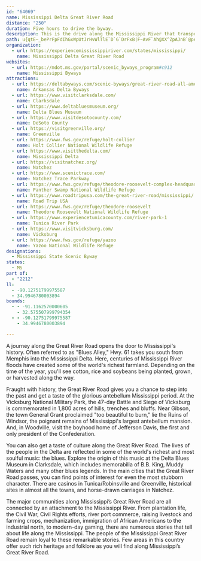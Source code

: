 ```yaml
---
id: "64069"
name: Mississippi Delta Great River Road
distance: "250"
duration: Five hours to drive the byway.
description: This is the drive along the Mississippi River that transports you to an age of steamships and horse-drawn carriages.
path: u{qtE~_bePrFpFdIhGxWpUtJrHvWlTlE`D`G`DrFxB|F~AvF`Ah@XX^ZpAJnB`@pAh@p@dB`AjGzB`KxCjHbBlm@hKOzM?~BrCf@zMrDV^Nx@SdCChKEfA]hBwNna@i@jBSjBoA~jCNtFnCjWv@~D~@`BvE~EjHlGxDlH~@nAlMzNzAjBdAxBlBnG\p@z@`AnA~@|Bx@rENlPC`@PNZBd@YveAEfa@PlAl@b@lfDf@zl@e@dLSthA_@tLhLnGzH|BpDzEzJtn@|}Av`BvcE|C`HrC`FhBpC`I~IjKbIbHfEhEjEbP|KxAb@o@nED~@Xx@pE`EjAxAtl@je@pGrE|Ah@dASrHmF|@xAlBhBhE`DjOhK`NrJtH`FjLzHhCrBpYfSvVvP|y@zk@xBpAjLtId_@vW`UlOjiBzoAzM`JbC~@fFhAv}@zYtTrHp~Bru@dLjEfHzDrDdCrE~DjExFnHbLfAtBlFfMvGxMnAbBlCvBjAr@b@j@bRjZbE~ErEhEbEjDtI`FlGlClCx@lB\tAF`l@k@fm@[bh@k@v@D|@RzB`CnB~CxAjBfBnD\Rt@NfGW~ClAvGdAbAXhAl@~@D?~@jIPbYnBrWjAja@rC?`BfO~@`^vCbyAfKnq@nEhe@lDlJj@rr@nFlMp@~N~AtG`BlExA|DdBxC`BpFlDdx@xo@re@j_@|FbF~m@|f@rh@`a@tc@|^dr@zi@~DpCfH|FnEbDxC`BlCjBdInGxClBxD`BfCv@lCd@lGP~BEjPqAnJKt^yCfH[~MJtAF`Gj@|GnAxA\fFjBhcCtpAla@xSvHfE`F~CxE|BzGlC|GzAlEXxA?|{AgHlBAtDRtDjAxF`D~t@lc@dYbQxEpBzBl@hKxBj`@hHzJvBxhBj]hElAfCdAlJfEjDlB|LtHlBvAl@x@l@l@bIlFCvAd@`c@C~A]dBmClDcCfGm@dAcFnFy@lAcBdF?Rl@pAgRvOyDxDyCnD}BdDovBphDa[ff@cEjI_B`EiBnGfk@a@`KTlFXfGj@~{B~Zr}@lMnHfB|GlC`pAlj@bHvDpC~B~U~XzDzDdA~@jHxE`ObJvDvClDtEnBdDlBlExCtFrCrD|CpCpHnEbfFrrCfsAlt@tjDtlB~`@hTrDzBfVtMnGxDzFxDpErDneAd`AbJ~HzF`E~fFbkD`eD|zBzIrFj~CnuBlBfCrBfDhB~BXRfcAhvAh[vb@lI`JpLhNv`@d^|EdC`NnMrjAxeAnf@jc@dJbJbFdIlSr^vXrg@hw@rvAjw@xwAdcDt_G~BvD~D~EtFbFbDxBpG`D|G|BnJzAtERp}GbRpm@JvEAvKYfFDjK`@vlA^xD\hDt@vEjBbCtArD~CfBlBhA~A`BxC`AtBpJtWhBrErBnE~A|CxAlCrBzC|lBpfCzv@hcAvJvJrjItkHbAdAbB~BrCrFpA`Ev@rEhAdOjAxFn@pB`AtB`A`BdC~CjpAfnAtQxPtgCxcCng@~e@h\x[rWhVlV`VpG|F~`@j`@~e@pd@bB`Ah@LppAaArEM|]]|B[vCy@fE_CdSiSdBkCzDcHvE_FbByBdB_DzJ_Tn_@uv@fEsGnQiWbHkJrB}ClEyHpFkO|IoU|BeEbF}H`HgItKcKjCqBxKeGxFaCfGqB~IwBbHi@lF?~KjAfJxBpEj@fECjXPdSQ~CGjt@aDvCEp{DlEf]h@hvApAdo@x@zgBdBjj@~@vmAlAfCJrDr@bFzB~Bv@fAP~AHvFBdRKvDXhAVbBf@dNrGnBzAdCrC~DdFpcBlrBdKvMdU`XplApxArVnZxA`Cx@`B~@pCj@`DXxCzEfcA`@lG|@lF|AjEnAzBbDlDlWvSbDbC`DfBnPfIrFfDtHfH~DxCzYtRbUhPxCfDzHbK|E~GnBfDrCdGjHnQzJfZ|B|E`BzBnBlBjDpBnC`A`BXdCRbTO|{FeInRs@hP{Aj^sFzlFa{@rQaDrJaC`K}CxI{CtGqCvZ_ObcFofCvDaBpH{BxD}@jH_Aj^{BZDjFe@rXeBpKa@vlB{LfJc@`F?bb@|@~o@QdGFbtBxH`h@~AjQx@jHPf@OtADlXjAxkGpThPr@vP^xEMjKmAlXgE~a@_GhQuC`LyAv\mFj~@_NrUuC`|@gMbG[tNRtMtAx`@`KjMpDrc@`L`q@jQ|CjA|FrCrH`FhJjHxDfBpFfBvn@hPt_@lJnRlFbc@fLv{Cvw@bHdBrGfAbE^pGTxEA`Ia@hLiBrpAkUfAQ|FSbDBnCLjCXbDl@rGvBp^pQjDpAxDfAbDr@bEl@|D^jIVx_CqA|CMzBWdE_ArFcCvAy@nD}CbTsWboB{cCvEiFrDmDhGqEtFuCvD_Bl}E{oBpm@uVbQsHxgAsc@z`@kPbBw@|AaAz@w@|AoB|hAuvBfKuOzFeH|IyJdy@{p@rBmAvBy@rCm@|AShA?|i@?vaB_@pqAKv~Cs@~v@?xCSlDs@zn@sSxBc@|AItABfBZ~S~GxB`@~ObB|@f@b@lAzAxpBI|FUrD[~BqAjGsCnH_k@xhAgAzC_AjD{CfMuAzG[zCmCn`AHhHbEdf@dAbH~@jDlAdD~DfHbq@by@`Z`_@nTtWfEzFh@X~@RlGd@jCDzw@fEzJ\by@hE|c@pBfCRtBf@~BjAvA`AxAvArBfDz@xBfIbYtHpXhBzDhAdB|DzDfHdF|C`BlGlBpKvBt`AbT|c@lJdc@zJ|VhFjNdDfEjBrBnAjAdApDjExAbClHfPnRr`@rOh\bCzDhDpDlA`AfEdChEbB`cB`a@|ShFdBp@bCtA|BbB~BlCfBnCnArCx@`C`G`VdBfGvBfEdBdC~A`BhBxAlBdAzClAbF|@|CHdCE`E]pa@sHhn@sKxCaAdCeBxBgCfB_Ep\ejAbB{HhAiJf@mJB{GeDwdBoA{d@CyLFaEVkGlAkNd@eExAcJ|AaH~Mkg@rBoGdBwDpEaGlGuEnu@ca@xOgIxB_AxCgAlXuH|^aKzAYhAKlDJdTlBlA@lBGzBe@lA[fCkAdDsCfCuDn@eBd@kBxKgg@~@iGTkDzBwv@\uS^_JNcBrMu~@t@iHpGi{BKqB]oBgIm\{@oCw@gByBaEsCkEiC{ByDoBw@g@y@y@iBsCo@sBSaAUmDN}Cd@uBvDuJh@eC|Egb@N}B?sAUgDy@{CoLoUqKwV_AsCc@yC?yCNyAlBsMd@u@x@QrOxEdB^fDf@hDPbE?lDQtGgAfEqAdF}BnNkHre@cT`iCalAlViKjCcBf\iOfDsBhE_Ex@gAxCaFbBmEhAgEb@mCn@qHM}k@Uo[S_y@ByITaEx@eGtGac@jAeGfBiE~AgCtByBnCiBlB{@`EmAneAqZfE}AvFmDp_@kXlDuB~D}ApDy@bBS|FMhC@r_@jBzPf@rCBzFWt[gFhKyB~OyExeBip@jHmCxEsAnAQvDGhCNvt@dJrIz@bEG|EeAxBkAbCcBlNkMd{@wu@
organization:
  - url: https://experiencemississippiriver.com/states/mississippi/
    name: Mississippi Delta Great River Road
websites:
  - url: https://mdot.ms.gov/portal/scenic_byways_program#c912
    name: Mississippi Byways
attractions:
  - url: https://deltabyways.com/scenic-byways/great-river-road-all-american-road/
    name: Arkansas Delta Byways
  - url: https://www.visitclarksdale.com/
    name: Clarksdale
  - url: https://www.deltabluesmuseum.org/
    name: Delta Blues Museum
  - url: https://www.visitdesotocounty.com/
    name: DeSoto County
  - url: https://visitgreenville.org/
    name: Greenville
  - url: https://www.fws.gov/refuge/holt-collier
    name: Holt Collier National Wildlife Refuge
  - url: https://www.visitthedelta.com/
    name: Mississippi Delta
  - url: https://visitnatchez.org/
    name: Natchez
  - url: https://www.scenictrace.com/
    name: Natchez Trace Parkway
  - url: https://www.fws.gov/refuge/theodore-roosevelt-complex-headquarters-panther-swamp
    name: Panther Swamp National Wildlife Refuge
  - url: https://www.roadtripusa.com/the-great-river-road/mississippi/
    name: Road Trip USA
  - url: https://www.fws.gov/refuge/theodore-roosevelt
    name: Theodore Roosevelt National Wildlife Refuge
  - url: https://www.experiencetunicacounty.com/river-park-1
    name: Tunica River Park
  - url: https://www.visitvicksburg.com/
    name: Vicksburg
  - url: https://www.fws.gov/refuge/yazoo
    name: Yazoo National Wildlife Refuge
designations:
  - Mississippi State Scenic Byway
states:
  - MS
part of:
  - "2212"
ll:
  - -90.12751799975587
  - 34.9946780003894
bounds:
  - - -91.1162570000605
    - 32.575507999794354
  - - -90.12751799975587
    - 34.9946780003894

---
```


A journey along the Great River Road opens the door to Mississippi's history. Often referred to as "Blues Alley," Hwy. 61 takes you south from Memphis into the Mississippi Delta. Here, centuries of Mississippi River floods have created some of the world's richest farmland. Depending on the time of the year, you'll see cotton, rice and soybeans being planted, grown, or harvested along the way.

Fraught with history, the Great River Road gives you a chance to step into the past and get a taste of the glorious antebellum Mississippi period. At the Vicksburg National Military Park, the 47-day Battle and Siege of Vicksburg is commemorated in 1,800 acres of hills, trenches and bluffs. Near Gibson, the town General Grant proclaimed "too beautiful to burn," lie the Ruins of Windsor, the poignant remains of Mississippi's largest antebellum mansion. And, in Woodville, visit the boyhood home of Jefferson Davis, the first and only president of the Confederation.

You can also get a taste of culture along the Great River Road. The lives of the people in the Delta are reflected in some of the world's richest and most soulful music: the blues. Explore the origin of this music at the Delta Blues Museum in Clarksdale, which includes memorabilia of B.B. King, Muddy Waters and many other blues legends. In the main cities that the Great River Road passes, you can find points of interest for even the most stubborn character. There are casinos in Tunica/Robinsville and Greenville, historical sites in almost all the towns, and horse-drawn carriages in Natchez.

The major communities along Mississippi’s Great River Road are all connected by an attachment to the Mississippi River. From plantation life, the Civil War, Civil Rights efforts, river port commerce, raising livestock and farming crops, mechanization, immigration of African Americans to the industrial north, to modern-day gaming, there are numerous stories that tell about life along the Mississippi.  The people of the Mississippi Great River Road remain loyal to these remarkable stories. Few areas in this country offer such rich heritage and folklore as you will find along Mississippi’s Great River Road.
